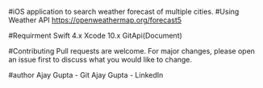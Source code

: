 #iOS application to search weather forecast of multiple cities.
#Using Weather API https://openweathermap.org/forecast5


#Requirment
Swift 4.x
Xcode 10.x
GitApi(Document)

#Contributing
Pull requests are welcome. For major changes, please open an issue first to discuss what you would like to change.

#author
Ajay Gupta - Git
Ajay Gupta - LinkedIn
